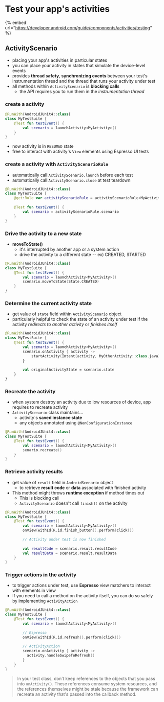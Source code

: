 # Test your app's activities

{% embed url="https://developer.android.com/guide/components/activities/testing" %}

## ActivityScenario

* placing your app's activities in particular states
* you can place your activity in states that simulate the device-level events
* provides **thread safety**, **synchronizing events** between your test's instrumentation thread and the thread that runs your activity under test
* all methods within `ActivityScenario` is **blocking calls**
  * the API requires you to run them in the _instrumentation thread_

### **create a activity**

```kotlin
@RunWith(AndroidJUnit4::class)
class MyTestSuite {
    @Test fun testEvent() {
        val scenario = launchActivity<MyActivity>()
    }
}
```

* now activity is in `RESUMED` state
* free to interact with activity's `View` elements using Espresso UI tests

### **create a activity with `ActivityScenarioRule`**

* automatically call `ActivityScenario.launch` before each test 
* automatically call `ActivityScenario.close` at test teardown

```kotlin
@RunWith(AndroidJUnit4::class)
class MyTestSuite {
    @get:Rule var activityScenarioRule = activityScenarioRule<MyActivity>()
    
    @Test fun testEvent() {
        val scenario = activityScenarioRule.scenario
    }
}
```

### Drive the activity to a new state

* **moveToState\(\)**
  * it's interrupted by another app or a system action
  * drive the activity to a different state -- ex\) CREATED, STARTED

```kotlin
@RunWith(AndroidJUnit4::class)
class MyTestSuite {
    @Test fun testEvent() {
        val scenario = launchActivity<MyActivity>()
        scenario.moveToState(State.CREATED)
    }
}
```

### Determine the current activity state

* get value of `state` field within `ActivityScenario` object
* particularly helpful to check the state of an activity under test if the activity _redirects to another activity_ or _finishes itself_

```kotlin
@RunWith(AndroidJUnit4::class)
class MyTestSuite {
    @Test fun testEvent() {
        val scenario = launchActivity<MyActivity>()
        scenario.onActivity { activity ->
            startActivity(Intent(activity, MyOtherActivity::class.java))
        }
        
        val originalActivityState = scenario.state
    }
}
```

### Recreate the activity

* when system destroy an activity due to low resources of device, app requires to recreate activity
* `ActivityScenario` class maintains...
  * activity's **saved instance state** 
  * any objects annotated using `@NonConfigurationInstance`

```kotlin
@RunWith(AndroidJUnit4::class)
class MyTestSuite {
    @Test fun testEvent() {
        val scenario = launchActivity<MyActivity>()
        senario.recreate()
    }
}
```

### Retrieve activity results

* get value of `result` field in `AndroidScenario` object
  * to retrieve **result code** or **data** associated with finished activity
* This method might throws **runtime exception** if method times out
  * This is blocking call
  * `ActivityScenario` doesn't call `finish()` on the activity

```kotlin
@RunWith(AndroidJUnit4::class)
class MyTestSuite {
    @Test fun testEvent() {
        val scenario = launchActivity<MyActivity>()
        onView(withId(R.id.finish_button)).perform(click())
        
        // Activity under test is now finished
        
        val resultCode = scenario.result.resultCode
        val resultData = scenario.result.resultData
    }
}
```

### Trigger actions in the activity

* to trigger actions under test, use **Espresso** view matchers to interact with elements in view
* If you need to call a method on the activity itself, you can do so safely by implementing `ActivityAction`

```kotlin
@RunWith(AndroidJUnit4::class)
class MyTestSuite {
    @Test fun testEvent() {
        val scenario = launchActivity<MyActivity>()
        
        // Espresso
        onView(withId(R.id.refresh)).perform(click())
        
        // ActivityAction
        scenario.onActivity { activity ->
          activity.handleSwipeToRefresh()
        }
    }
}
```

> In your test class, don't keep references to the objects that you pass into `onActivity()`. These references consume system resources, and the references themselves might be stale because the framework can recreate an activity that's passed into the callback method.



